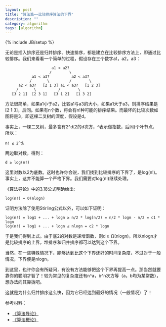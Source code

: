 ```yaml
---
layout: post
title: "算法篇——比较排序算法的下界"
description: ""
category: algorithm
tags: [algorithm]
---
```

{% include JB/setup %}

无论是插入排序还是归并排序、快速排序，都是建立在比较排序方法上，即通过比较排序。我们来看看一个简单的过程，假设存在三个数字a1，a2，a3：

                         a1 < a2?
                        /        \
                a1 < a3?          a2 < a3?
               /       \         /        \
          a2 < a3?   [2 1 3] a1 < a3?   [1 2 3]
         /       \          /        \ 
       [3 2 1]  [2 3 1]   [3 1 2]   [1 3 2]

方法很简单，如果a1小于a2，比较a1与a3的大小，如果a1大于a3，则排序结果是[2 1 3]，后同。如果有n个数，将会有n!种可能的排序结果。而最坏的比较次数如图将是3，即这棵二叉树的深度，假设是d。

事实上，一棵二叉树，最多含有2^d(2的d次方，^表示做指数，后同)个叶节点，所以：

    n! ≤ 2^d。

两边取对数，得到：

    d ≥ log(n!)

这里对数以2为底数。这时也许你会说，我们找到比较排序的下界了，是log(n!)。事实上，这并不能算一个严格下界。我们需要对log(n!)继续处理。

《算法导论》中的3.18公式明确给出:

    log(n!) = Θ(nlogn)

证明方法除了使用Stirling公式以外，可以如下证明：

    log(n!) = log1 + ... + logn ≥ n/2 * log(n/2) = n/2 * logn - n/2 = c1 * logn
    log(n!) = log1 + ... + logn ≤ nlogn = c2 * logn

于是我们得到上式。由于底2的对数是递增函数，则d ≥ Ω(nlogn)。所以nlogn才是比较排序的上界。堆排序和归并排序都可以达到这个下界。

当然，在一些特殊情况下，能够达到比这个下界还好的时间复杂度，不过对于一般情况，下界便是nlogn。

到这里，也许你会有所疑问，有没有方法能够把这个下界再提高一点。那当然就要靠你的聪明才智了！较为常见的复杂度还有n^a，b^n次方等（a，b均为某常数），想办法向其靠拢吧。

这就是为什么归并排序这么快，因为它已经达到最好的情况（一般情况）了！

参考材料：

- [《算法导论》](http://book.douban.com/subject/1885170/)
- [《算法概论》](http://book.douban.com/subject/3155710/)
